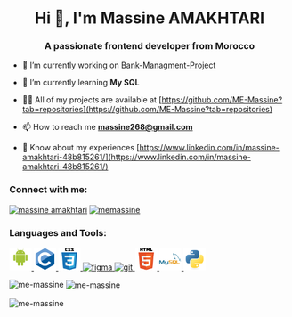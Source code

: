 <h1 align="center">Hi 👋, I'm Massine AMAKHTARI</h1>
<h3 align="center">A passionate frontend developer from Morocco</h3>

- 🔭 I’m currently working on [Bank-Managment-Project](https://github.com/ME-Massine/Bank-System-Project/tree/Code-2.0)

- 🌱 I’m currently learning **My SQL**

- 👨‍💻 All of my projects are available at [https://github.com/ME-Massine?tab=repositories](https://github.com/ME-Massine?tab=repositories)

- 📫 How to reach me **massine268@gmail.com**

- 📄 Know about my experiences [https://www.linkedin.com/in/massine-amakhtari-48b815261/](https://www.linkedin.com/in/massine-amakhtari-48b815261/)

<h3 align="left">Connect with me:</h3>
<p align="left">
<a href="https://linkedin.com/in/massine amakhtari" target="blank"><img align="center" src="https://raw.githubusercontent.com/rahuldkjain/github-profile-readme-generator/master/src/images/icons/Social/linked-in-alt.svg" alt="massine amakhtari" height="30" width="40" /></a>
<a href="https://instagram.com/memassine" target="blank"><img align="center" src="https://raw.githubusercontent.com/rahuldkjain/github-profile-readme-generator/master/src/images/icons/Social/instagram.svg" alt="memassine" height="30" width="40" /></a>
</p>

<h3 align="left">Languages and Tools:</h3>
<p align="left"> <a href="https://developer.android.com" target="_blank" rel="noreferrer"> <img src="https://raw.githubusercontent.com/devicons/devicon/master/icons/android/android-original-wordmark.svg" alt="android" width="40" height="40"/> </a> <a href="https://www.cprogramming.com/" target="_blank" rel="noreferrer"> <img src="https://raw.githubusercontent.com/devicons/devicon/master/icons/c/c-original.svg" alt="c" width="40" height="40"/> </a> <a href="https://www.w3schools.com/css/" target="_blank" rel="noreferrer"> <img src="https://raw.githubusercontent.com/devicons/devicon/master/icons/css3/css3-original-wordmark.svg" alt="css3" width="40" height="40"/> </a> <a href="https://www.figma.com/" target="_blank" rel="noreferrer"> <img src="https://www.vectorlogo.zone/logos/figma/figma-icon.svg" alt="figma" width="40" height="40"/> </a> <a href="https://git-scm.com/" target="_blank" rel="noreferrer"> <img src="https://www.vectorlogo.zone/logos/git-scm/git-scm-icon.svg" alt="git" width="40" height="40"/> </a> <a href="https://www.w3.org/html/" target="_blank" rel="noreferrer"> <img src="https://raw.githubusercontent.com/devicons/devicon/master/icons/html5/html5-original-wordmark.svg" alt="html5" width="40" height="40"/> </a> <a href="https://www.mysql.com/" target="_blank" rel="noreferrer"> <img src="https://raw.githubusercontent.com/devicons/devicon/master/icons/mysql/mysql-original-wordmark.svg" alt="mysql" width="40" height="40"/> </a> <a href="https://www.python.org" target="_blank" rel="noreferrer"> <img src="https://raw.githubusercontent.com/devicons/devicon/master/icons/python/python-original.svg" alt="python" width="40" height="40"/> </a> </p>

<p><img align="left" src="https://github-readme-stats.vercel.app/api/top-langs?username=me-massine&show_icons=true&locale=en&layout=compact" alt="me-massine" /></p>

<p>&nbsp;<img align="center" src="https://github-readme-stats.vercel.app/api?username=me-massine&show_icons=true&locale=en" alt="me-massine" /></p>

<p><img align="center" src="https://github-readme-streak-stats.herokuapp.com/?user=me-massine&" alt="me-massine" /></p>

